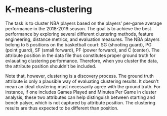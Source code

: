 # K-means-clustering

The task is to cluster NBA players based on the players' per-game average performance in the 2018-2019 season. The goal is to achieve the best performance by exploring several different clustering methods, feature engineering, distance metrics, and evaluation measures. The NBA players belong to 5 positions on the basketball court: SG (shooting guard), PG (point guard), SF (small forward), PF (power forward), and C (center). The attribute position in the data file thus constitutes proper ground truth for evlauating clustering performance. Therefore, when you cluster the data, the attribute position shouldn't be included.

Note that, however, clustering is a discovery process. The ground truth attribute is only a plausible way of evaluating clustering results. It doesn't mean an ideal clustering must necessarily agree with the ground truth. For instance, if one includes Games Played and Minutes Per Game in cluster analysis, these two attributes can help distinguish between starting and bench palyer, which is not captured by attribute position. The clustering results are thus expected to be different than position.
